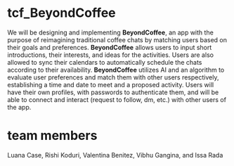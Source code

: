 # tcf_BeyondCoffee
We will be designing and implementing **BeyondCoffee**, an app with the purpose of reimagining traditional coffee chats by matching users based on their goals and preferences. **BeyondCoffee** allows users to input short introductions, their interests, and ideas for the activities. Users are also allowed to sync their calendars to automatically schedule the chats according to their availability. **BeyondCoffee** utilizes AI and an algorithm to evaluate user preferences and match them with other users respectively, establishing a time and date to meet and a proposed activity. Users will have their own profiles, with passwords to authenticate them, and will be able to connect and interact (request to follow, dm, etc.) with other users of the app.

# team members
Luana Case, Rishi Koduri, Valentina Benitez, Vibhu Gangina, and Issa Rada
